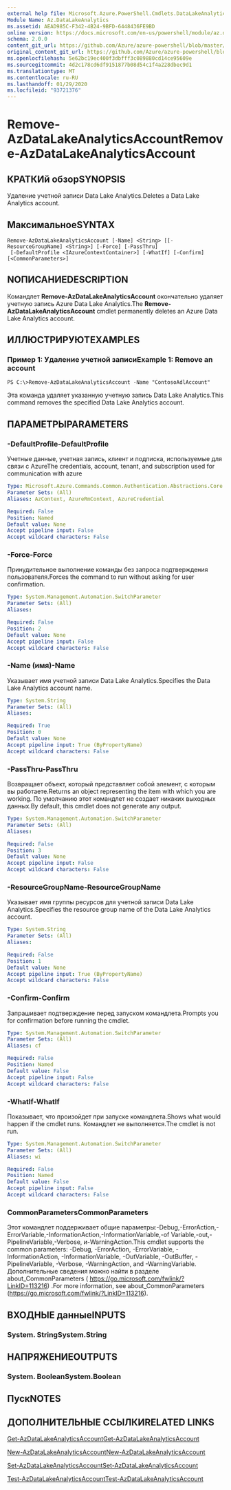 ```yaml
---
external help file: Microsoft.Azure.PowerShell.Cmdlets.DataLakeAnalytics.dll-Help.xml
Module Name: Az.DataLakeAnalytics
ms.assetid: AEAD985C-F342-4B24-9BFD-6448436FE9BD
online version: https://docs.microsoft.com/en-us/powershell/module/az.datalakeanalytics/remove-azdatalakeanalyticsaccount
schema: 2.0.0
content_git_url: https://github.com/Azure/azure-powershell/blob/master/src/DataLakeAnalytics/DataLakeAnalytics/help/Remove-AzDataLakeAnalyticsAccount.md
original_content_git_url: https://github.com/Azure/azure-powershell/blob/master/src/DataLakeAnalytics/DataLakeAnalytics/help/Remove-AzDataLakeAnalyticsAccount.md
ms.openlocfilehash: 5e62bc19ec400f3dbfff3c089880cd14ce95609e
ms.sourcegitcommit: 4d2c178cd6df9151877b08d54c1f4a228dbec9d1
ms.translationtype: MT
ms.contentlocale: ru-RU
ms.lasthandoff: 01/29/2020
ms.locfileid: "93721376"
---
```

# <span data-ttu-id="c1fda-101">Remove-AzDataLakeAnalyticsAccount</span><span class="sxs-lookup"><span data-stu-id="c1fda-101">Remove-AzDataLakeAnalyticsAccount</span></span>

## <span data-ttu-id="c1fda-102">КРАТКИй обзор</span><span class="sxs-lookup"><span data-stu-id="c1fda-102">SYNOPSIS</span></span>
<span data-ttu-id="c1fda-103">Удаление учетной записи Data Lake Analytics.</span><span class="sxs-lookup"><span data-stu-id="c1fda-103">Deletes a Data Lake Analytics account.</span></span>

## <span data-ttu-id="c1fda-104">Максимальное</span><span class="sxs-lookup"><span data-stu-id="c1fda-104">SYNTAX</span></span>

```
Remove-AzDataLakeAnalyticsAccount [-Name] <String> [[-ResourceGroupName] <String>] [-Force] [-PassThru]
 [-DefaultProfile <IAzureContextContainer>] [-WhatIf] [-Confirm] [<CommonParameters>]
```

## <span data-ttu-id="c1fda-105">NОПИСАНИЕ</span><span class="sxs-lookup"><span data-stu-id="c1fda-105">DESCRIPTION</span></span>
<span data-ttu-id="c1fda-106">Командлет **Remove-AzDataLakeAnalyticsAccount** окончательно удаляет учетную запись Azure Data Lake Analytics.</span><span class="sxs-lookup"><span data-stu-id="c1fda-106">The **Remove-AzDataLakeAnalyticsAccount** cmdlet permanently deletes an Azure Data Lake Analytics account.</span></span>

## <span data-ttu-id="c1fda-107">ИЛЛЮСТРИРУЮТ</span><span class="sxs-lookup"><span data-stu-id="c1fda-107">EXAMPLES</span></span>

### <span data-ttu-id="c1fda-108">Пример 1: Удаление учетной записи</span><span class="sxs-lookup"><span data-stu-id="c1fda-108">Example 1: Remove an account</span></span>
```
PS C:\>Remove-AzDataLakeAnalyticsAccount -Name "ContosoAdlAccount"
```

<span data-ttu-id="c1fda-109">Эта команда удаляет указанную учетную запись Data Lake Analytics.</span><span class="sxs-lookup"><span data-stu-id="c1fda-109">This command removes the specified Data Lake Analytics account.</span></span>

## <span data-ttu-id="c1fda-110">ПАРАМЕТРЫ</span><span class="sxs-lookup"><span data-stu-id="c1fda-110">PARAMETERS</span></span>

### <span data-ttu-id="c1fda-111">-DefaultProfile</span><span class="sxs-lookup"><span data-stu-id="c1fda-111">-DefaultProfile</span></span>
<span data-ttu-id="c1fda-112">Учетные данные, учетная запись, клиент и подписка, используемые для связи с Azure</span><span class="sxs-lookup"><span data-stu-id="c1fda-112">The credentials, account, tenant, and subscription used for communication with azure</span></span>

```yaml
Type: Microsoft.Azure.Commands.Common.Authentication.Abstractions.Core.IAzureContextContainer
Parameter Sets: (All)
Aliases: AzContext, AzureRmContext, AzureCredential

Required: False
Position: Named
Default value: None
Accept pipeline input: False
Accept wildcard characters: False
```

### <span data-ttu-id="c1fda-113">-Force</span><span class="sxs-lookup"><span data-stu-id="c1fda-113">-Force</span></span>
<span data-ttu-id="c1fda-114">Принудительное выполнение команды без запроса подтверждения пользователя.</span><span class="sxs-lookup"><span data-stu-id="c1fda-114">Forces the command to run without asking for user confirmation.</span></span>

```yaml
Type: System.Management.Automation.SwitchParameter
Parameter Sets: (All)
Aliases:

Required: False
Position: 2
Default value: None
Accept pipeline input: False
Accept wildcard characters: False
```

### <span data-ttu-id="c1fda-115">-Name (имя)</span><span class="sxs-lookup"><span data-stu-id="c1fda-115">-Name</span></span>
<span data-ttu-id="c1fda-116">Указывает имя учетной записи Data Lake Analytics.</span><span class="sxs-lookup"><span data-stu-id="c1fda-116">Specifies the Data Lake Analytics account name.</span></span>

```yaml
Type: System.String
Parameter Sets: (All)
Aliases:

Required: True
Position: 0
Default value: None
Accept pipeline input: True (ByPropertyName)
Accept wildcard characters: False
```

### <span data-ttu-id="c1fda-117">-PassThru</span><span class="sxs-lookup"><span data-stu-id="c1fda-117">-PassThru</span></span>
<span data-ttu-id="c1fda-118">Возвращает объект, который представляет собой элемент, с которым вы работаете.</span><span class="sxs-lookup"><span data-stu-id="c1fda-118">Returns an object representing the item with which you are working.</span></span>
<span data-ttu-id="c1fda-119">По умолчанию этот командлет не создает никаких выходных данных.</span><span class="sxs-lookup"><span data-stu-id="c1fda-119">By default, this cmdlet does not generate any output.</span></span>

```yaml
Type: System.Management.Automation.SwitchParameter
Parameter Sets: (All)
Aliases:

Required: False
Position: 3
Default value: None
Accept pipeline input: False
Accept wildcard characters: False
```

### <span data-ttu-id="c1fda-120">-ResourceGroupName</span><span class="sxs-lookup"><span data-stu-id="c1fda-120">-ResourceGroupName</span></span>
<span data-ttu-id="c1fda-121">Указывает имя группы ресурсов для учетной записи Data Lake Analytics.</span><span class="sxs-lookup"><span data-stu-id="c1fda-121">Specifies the resource group name of the Data Lake Analytics account.</span></span>

```yaml
Type: System.String
Parameter Sets: (All)
Aliases:

Required: False
Position: 1
Default value: None
Accept pipeline input: True (ByPropertyName)
Accept wildcard characters: False
```

### <span data-ttu-id="c1fda-122">-Confirm</span><span class="sxs-lookup"><span data-stu-id="c1fda-122">-Confirm</span></span>
<span data-ttu-id="c1fda-123">Запрашивает подтверждение перед запуском командлета.</span><span class="sxs-lookup"><span data-stu-id="c1fda-123">Prompts you for confirmation before running the cmdlet.</span></span>

```yaml
Type: System.Management.Automation.SwitchParameter
Parameter Sets: (All)
Aliases: cf

Required: False
Position: Named
Default value: False
Accept pipeline input: False
Accept wildcard characters: False
```

### <span data-ttu-id="c1fda-124">-WhatIf</span><span class="sxs-lookup"><span data-stu-id="c1fda-124">-WhatIf</span></span>
<span data-ttu-id="c1fda-125">Показывает, что произойдет при запуске командлета.</span><span class="sxs-lookup"><span data-stu-id="c1fda-125">Shows what would happen if the cmdlet runs.</span></span>
<span data-ttu-id="c1fda-126">Командлет не выполняется.</span><span class="sxs-lookup"><span data-stu-id="c1fda-126">The cmdlet is not run.</span></span>

```yaml
Type: System.Management.Automation.SwitchParameter
Parameter Sets: (All)
Aliases: wi

Required: False
Position: Named
Default value: False
Accept pipeline input: False
Accept wildcard characters: False
```

### <span data-ttu-id="c1fda-127">CommonParameters</span><span class="sxs-lookup"><span data-stu-id="c1fda-127">CommonParameters</span></span>
<span data-ttu-id="c1fda-128">Этот командлет поддерживает общие параметры:-Debug,-ErrorAction,-ErrorVariable,-InformationAction,-InformationVariable,-of Variable,-out,-PipelineVariable,-Verbose, и-WarningAction.</span><span class="sxs-lookup"><span data-stu-id="c1fda-128">This cmdlet supports the common parameters: -Debug, -ErrorAction, -ErrorVariable, -InformationAction, -InformationVariable, -OutVariable, -OutBuffer, -PipelineVariable, -Verbose, -WarningAction, and -WarningVariable.</span></span> <span data-ttu-id="c1fda-129">Дополнительные сведения можно найти в разделе about_CommonParameters ( https://go.microsoft.com/fwlink/?LinkID=113216) .</span><span class="sxs-lookup"><span data-stu-id="c1fda-129">For more information, see about_CommonParameters (https://go.microsoft.com/fwlink/?LinkID=113216).</span></span>

## <span data-ttu-id="c1fda-130">ВХОДНЫЕ данные</span><span class="sxs-lookup"><span data-stu-id="c1fda-130">INPUTS</span></span>

### <span data-ttu-id="c1fda-131">System. String</span><span class="sxs-lookup"><span data-stu-id="c1fda-131">System.String</span></span>

## <span data-ttu-id="c1fda-132">НАПРЯЖЕНИЕ</span><span class="sxs-lookup"><span data-stu-id="c1fda-132">OUTPUTS</span></span>

### <span data-ttu-id="c1fda-133">System. Boolean</span><span class="sxs-lookup"><span data-stu-id="c1fda-133">System.Boolean</span></span>

## <span data-ttu-id="c1fda-134">Пуск</span><span class="sxs-lookup"><span data-stu-id="c1fda-134">NOTES</span></span>

## <span data-ttu-id="c1fda-135">ДОПОЛНИТЕЛЬНЫЕ ССЫЛКИ</span><span class="sxs-lookup"><span data-stu-id="c1fda-135">RELATED LINKS</span></span>

[<span data-ttu-id="c1fda-136">Get-AzDataLakeAnalyticsAccount</span><span class="sxs-lookup"><span data-stu-id="c1fda-136">Get-AzDataLakeAnalyticsAccount</span></span>](./Get-AzDataLakeAnalyticsAccount.md)

[<span data-ttu-id="c1fda-137">New-AzDataLakeAnalyticsAccount</span><span class="sxs-lookup"><span data-stu-id="c1fda-137">New-AzDataLakeAnalyticsAccount</span></span>](./New-AzDataLakeAnalyticsAccount.md)

[<span data-ttu-id="c1fda-138">Set-AzDataLakeAnalyticsAccount</span><span class="sxs-lookup"><span data-stu-id="c1fda-138">Set-AzDataLakeAnalyticsAccount</span></span>](./Set-AzDataLakeAnalyticsAccount.md)

[<span data-ttu-id="c1fda-139">Test-AzDataLakeAnalyticsAccount</span><span class="sxs-lookup"><span data-stu-id="c1fda-139">Test-AzDataLakeAnalyticsAccount</span></span>](./Test-AzDataLakeAnalyticsAccount.md)


